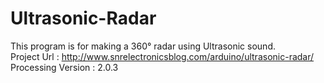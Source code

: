 # Ultrasonic-Radar
This program is for making a 360° radar using Ultrasonic sound.
<br>
Project Url : http://www.snrelectronicsblog.com/arduino/ultrasonic-radar/
<br>
Processing Version : 2.0.3
